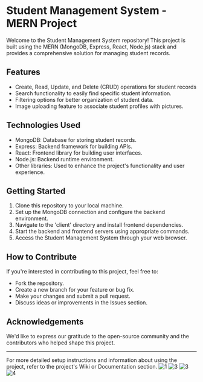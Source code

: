 
# Student Management System - MERN Project

Welcome to the Student Management System repository! This project is built using the MERN (MongoDB, Express, React, Node.js) stack and provides a comprehensive solution for managing student records.

## Features

- Create, Read, Update, and Delete (CRUD) operations for student records
- Search functionality to easily find specific student information.
- Filtering options for better organization of student data.
- Image uploading feature to associate student profiles with pictures.

## Technologies Used

- MongoDB: Database for storing student records.
- Express: Backend framework for building APIs.
- React: Frontend library for building user interfaces.
- Node.js: Backend runtime environment.
- Other libraries: Used to enhance the project's functionality and user experience.

## Getting Started

1. Clone this repository to your local machine.
2. Set up the MongoDB connection and configure the backend environment.
3. Navigate to the 'client' directory and install frontend dependencies.
4. Start the backend and frontend servers using appropriate commands.
5. Access the Student Management System through your web browser.

## How to Contribute

If you're interested in contributing to this project, feel free to:

- Fork the repository.
- Create a new branch for your feature or bug fix.
- Make your changes and submit a pull request.
- Discuss ideas or improvements in the Issues section.

## Acknowledgements

We'd like to express our gratitude to the open-source community and the contributors who helped shape this project.

---

For more detailed setup instructions and information about using the project, refer to the project's Wiki or Documentation section.
![1](https://github.com/SarangaSiriwardhana9/Student-Management-System-Using-MERN-STACK/assets/99233703/24fcd245-1f3b-4bea-ba78-8c0beb148237)
![3](https://github.com/SarangaSiriwardhana9/Student-Management-System-Using-MERN-STACK/assets/99233703/858cc4dd-dd30-4a02-8cdd-cdfddd050010)
![3](https://github.com/SarangaSiriwardhana9/Student-Management-System-Using-MERN-STACK/assets/99233703/61d01603-1aed-4616-b72b-4ed12d50431a)
![4](https://github.com/SarangaSiriwardhana9/Student-Management-System-Using-MERN-STACK/assets/99233703/ce3263a4-1b9d-4ae9-8837-7cbcfff5a591)



